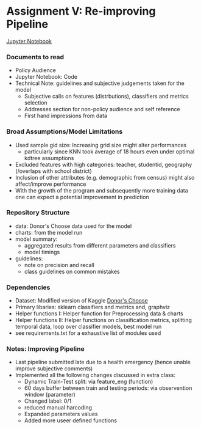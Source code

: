 # Assignment V: Re-improving Pipeline
[Jupyter Notebook](https://github.com/parthkhare/Machine-Learning-for-Public-Polcy/blob/master/Improving_Pipeline/ML_ImprvPipe_HW3.ipynb)

### Documents to read
- Policy Audience
- Jupyter Notebook: Code
- Technical Note: guidelines and subjective judgements taken for the model
	- Subjective calls on features (distrbutions), classifiers and metrics selection 
	- Addresses section for non-policy audience and self reference
	- First hand impressions from data


### Broad Assumptions/Model Limitations
+ Used sample gid size: Increasing grid size might alter performances
	- particularly since KNN took average of 18 hours even under optimal kdtree assumptions
+ Excluded features with high categories: teacher, studentid, geography (/overlaps with school district)
+ Inclusion of other attributes (e.g. demographic from census) might also affect/improve performance
+ With the growth of the program and subsequently more training data one can expect a potential improvement in prediction

### Repository Structure
- data: Donor's Choose data used for the model 
- charts: from the model run
- model summary: 
	- aggregated results from different parameters and classifiers 
	- model timings
- guidelines:
	- note on precision and recall
	- class guidelines on common mistakes


### Dependencies
+ Dataset: Modified version of Kaggle [Donor's Choose](https://www.kaggle.com/c/kdd-cup-2014-predicting-excitement-at-donors-choose/data)
+ Primary libaries: sklearn classifiers and metrics and, graphviz
+ Helper functions I: Helper function for Preprocessing data & charts
+ Helper functions II: Helper functions on classification metrics, splitting temporal data, loop over classifier models, best model run
+ see requirements.txt for a exhaustive list of modules used

### Notes: Improving Pipeline 
- Last pipeline submitted late due to a health emergency (hence unable improve subjective comments) 
- Implemented all the following changes discussed in extra class:
	+ Dynamic Train-Test split: via feature_eng (function)
	+ 60 days buffer between train and testing periods: via observention window (parameter)
	+ Changed label: 0/1
	+ reduced manual harcoding
	+ Expanded parameters values
	+ Added more useer defined functions


